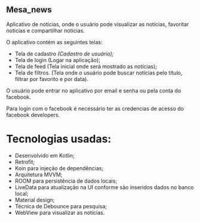 ## Mesa_news

Aplicativo de notícias, onde o usuário pode visualizar as notícias, favoritar notícias e compartilhar notícias. 

O aplicativo contém as seguintes telas: 
* Tela de cadastro <i>(Cadastro de usuário);</i> 
* Tela de login (Logar na aplicação);
* Tela de feed (Tela inicial onde será mostrado as notícias);
* Tela de filtros. (Tela onde o usuário pode buscar notícias pelo título, filtrar por favorito e por data).

O usuário pode entrar no aplicativo por email e senha ou pela conta do facebook.

Para login com o facebook é necessário ter as credencias de acesso do facebook developers.

# Tecnologias usadas:

 - Desenvolvido em Kotlin;
 - Retrofit;
 - Koin para injeção de dependências;
 - Arquitetura MVVM;
 - ROOM para persistência de dados locais;
 - LiveData para atualização na UI conforme são inseridos dados no banco local;
 - Material design;
 - Técnica de Debounce para pesquisa;
 - WebView para visualizar as notícias.
 
